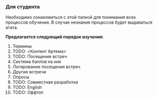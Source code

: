 ### Для студента

Необходимо ознакомиться с этой папкой для понимания всех процессов обучения.
В случае незнания процессов будет выдаваться атата.

**Предлагается следующий порядок изучения**:

1. Термины
2. TODO: <Контент Артема>
3. TODO: Посещение встреч
4. Система баллов на кик
5. Логирование посещения встреч
6. Другие встречи
7. Опросы
8. TODO: Совместная разработка
9. TODO: English
10. TODO: Оффтоп
